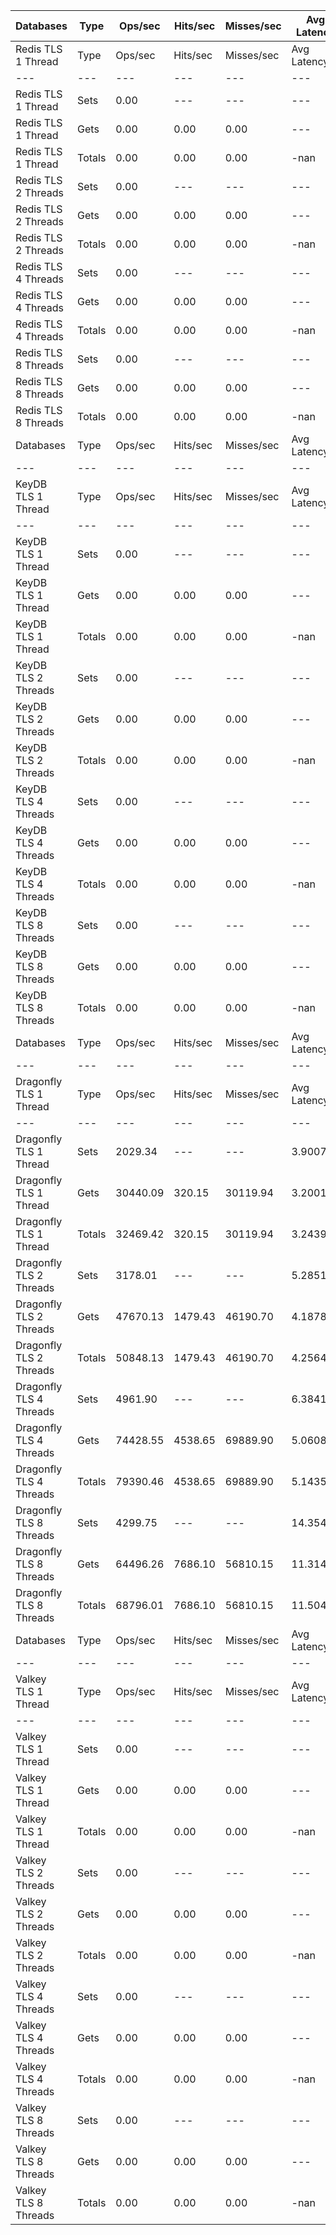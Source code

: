 | Databases | Type | Ops/sec | Hits/sec | Misses/sec | Avg Latency | p50 Latency | p99 Latency | p99.9 Latency | KB/sec |
| --- | --- | --- | --- | --- | --- | --- | --- | --- | --- |
| Redis TLS 1 Thread | Type | Ops/sec | Hits/sec | Misses/sec | Avg Latency | p50 Latency | p99 Latency | p99.9 Latency | KB/sec |
| --- | --- | --- | --- | --- | --- | --- | --- | --- | --- |
Redis TLS 1 Thread | Sets | 0.00 | --- | --- | --- | --- | --- | --- | 0.00 |
Redis TLS 1 Thread | Gets | 0.00 | 0.00 | 0.00 | --- | --- | --- | --- | 0.00 |
Redis TLS 1 Thread | Totals | 0.00 | 0.00 | 0.00 | -nan | 0.00700 | 0.00700 | 0.00700 | 0.00 |
Redis TLS 2 Threads | Sets | 0.00 | --- | --- | --- | --- | --- | --- | 0.00 |
Redis TLS 2 Threads | Gets | 0.00 | 0.00 | 0.00 | --- | --- | --- | --- | 0.00 |
Redis TLS 2 Threads | Totals | 0.00 | 0.00 | 0.00 | -nan | 0.00700 | 0.00700 | 0.00700 | 0.00 |
Redis TLS 4 Threads | Sets | 0.00 | --- | --- | --- | --- | --- | --- | 0.00 |
Redis TLS 4 Threads | Gets | 0.00 | 0.00 | 0.00 | --- | --- | --- | --- | 0.00 |
Redis TLS 4 Threads | Totals | 0.00 | 0.00 | 0.00 | -nan | 0.00700 | 0.00700 | 0.00700 | 0.00 |
Redis TLS 8 Threads | Sets | 0.00 | --- | --- | --- | --- | --- | --- | 0.00 |
Redis TLS 8 Threads | Gets | 0.00 | 0.00 | 0.00 | --- | --- | --- | --- | 0.00 |
Redis TLS 8 Threads | Totals | 0.00 | 0.00 | 0.00 | -nan | 0.00700 | 0.00700 | 0.00700 | 0.00 |
| Databases | Type | Ops/sec | Hits/sec | Misses/sec | Avg Latency | p50 Latency | p99 Latency | p99.9 Latency | KB/sec |
| --- | --- | --- | --- | --- | --- | --- | --- | --- | --- |
| KeyDB TLS 1 Thread | Type | Ops/sec | Hits/sec | Misses/sec | Avg Latency | p50 Latency | p99 Latency | p99.9 Latency | KB/sec |
| --- | --- | --- | --- | --- | --- | --- | --- | --- | --- |
KeyDB TLS 1 Thread | Sets | 0.00 | --- | --- | --- | --- | --- | --- | 0.00 |
KeyDB TLS 1 Thread | Gets | 0.00 | 0.00 | 0.00 | --- | --- | --- | --- | 0.00 |
KeyDB TLS 1 Thread | Totals | 0.00 | 0.00 | 0.00 | -nan | 0.00700 | 0.00700 | 0.00700 | 0.00 |
KeyDB TLS 2 Threads | Sets | 0.00 | --- | --- | --- | --- | --- | --- | 0.00 |
KeyDB TLS 2 Threads | Gets | 0.00 | 0.00 | 0.00 | --- | --- | --- | --- | 0.00 |
KeyDB TLS 2 Threads | Totals | 0.00 | 0.00 | 0.00 | -nan | 0.00700 | 0.00700 | 0.00700 | 0.00 |
KeyDB TLS 4 Threads | Sets | 0.00 | --- | --- | --- | --- | --- | --- | 0.00 |
KeyDB TLS 4 Threads | Gets | 0.00 | 0.00 | 0.00 | --- | --- | --- | --- | 0.00 |
KeyDB TLS 4 Threads | Totals | 0.00 | 0.00 | 0.00 | -nan | 0.00700 | 0.00700 | 0.00700 | 0.00 |
KeyDB TLS 8 Threads | Sets | 0.00 | --- | --- | --- | --- | --- | --- | 0.00 |
KeyDB TLS 8 Threads | Gets | 0.00 | 0.00 | 0.00 | --- | --- | --- | --- | 0.00 |
KeyDB TLS 8 Threads | Totals | 0.00 | 0.00 | 0.00 | -nan | 0.00700 | 0.00700 | 0.00700 | 0.00 |
| Databases | Type | Ops/sec | Hits/sec | Misses/sec | Avg Latency | p50 Latency | p99 Latency | p99.9 Latency | KB/sec |
| --- | --- | --- | --- | --- | --- | --- | --- | --- | --- |
| Dragonfly TLS 1 Thread | Type | Ops/sec | Hits/sec | Misses/sec | Avg Latency | p50 Latency | p99 Latency | p99.9 Latency | KB/sec |
| --- | --- | --- | --- | --- | --- | --- | --- | --- | --- |
Dragonfly TLS 1 Thread | Sets | 2029.34 | --- | --- | 3.90076 | 3.15100 | 7.29500 | 141.31100 | 2124.45 |
Dragonfly TLS 1 Thread | Gets | 30440.09 | 320.15 | 30119.94 | 3.20012 | 3.11900 | 6.84700 | 7.39100 | 1480.53 |
Dragonfly TLS 1 Thread | Totals | 32469.42 | 320.15 | 30119.94 | 3.24391 | 3.11900 | 6.84700 | 7.48700 | 3604.98 |
Dragonfly TLS 2 Threads | Sets | 3178.01 | --- | --- | 5.28517 | 4.15900 | 10.75100 | 225.27900 | 3326.96 |
Dragonfly TLS 2 Threads | Gets | 47670.13 | 1479.43 | 46190.70 | 4.18788 | 4.09500 | 9.34300 | 11.71100 | 3300.44 |
Dragonfly TLS 2 Threads | Totals | 50848.13 | 1479.43 | 46190.70 | 4.25646 | 4.09500 | 9.40700 | 12.54300 | 6627.39 |
Dragonfly TLS 4 Threads | Sets | 4961.90 | --- | --- | 6.38412 | 5.21500 | 13.69500 | 280.57500 | 5194.46 |
Dragonfly TLS 4 Threads | Gets | 74428.55 | 4538.65 | 69889.90 | 5.06082 | 5.15100 | 11.39100 | 14.52700 | 7390.55 |
Dragonfly TLS 4 Threads | Totals | 79390.46 | 4538.65 | 69889.90 | 5.14352 | 5.15100 | 11.45500 | 15.74300 | 12585.01 |
Dragonfly TLS 8 Threads | Sets | 4299.75 | --- | --- | 14.35474 | 11.45500 | 36.60700 | 667.64700 | 4501.27 |
Dragonfly TLS 8 Threads | Gets | 64496.26 | 7686.10 | 56810.15 | 11.31411 | 11.32700 | 27.64700 | 43.77500 | 10172.08 |
Dragonfly TLS 8 Threads | Totals | 68796.01 | 7686.10 | 56810.15 | 11.50415 | 11.39100 | 27.90300 | 50.17500 | 14673.35 |
| Databases | Type | Ops/sec | Hits/sec | Misses/sec | Avg Latency | p50 Latency | p99 Latency | p99.9 Latency | KB/sec |
| --- | --- | --- | --- | --- | --- | --- | --- | --- | --- |
| Valkey TLS 1 Thread | Type | Ops/sec | Hits/sec | Misses/sec | Avg Latency | p50 Latency | p99 Latency | p99.9 Latency | KB/sec |
| --- | --- | --- | --- | --- | --- | --- | --- | --- | --- |
Valkey TLS 1 Thread | Sets | 0.00 | --- | --- | --- | --- | --- | --- | 0.00 |
Valkey TLS 1 Thread | Gets | 0.00 | 0.00 | 0.00 | --- | --- | --- | --- | 0.00 |
Valkey TLS 1 Thread | Totals | 0.00 | 0.00 | 0.00 | -nan | 0.00700 | 0.00700 | 0.00700 | 0.00 |
Valkey TLS 2 Threads | Sets | 0.00 | --- | --- | --- | --- | --- | --- | 0.00 |
Valkey TLS 2 Threads | Gets | 0.00 | 0.00 | 0.00 | --- | --- | --- | --- | 0.00 |
Valkey TLS 2 Threads | Totals | 0.00 | 0.00 | 0.00 | -nan | 0.00700 | 0.00700 | 0.00700 | 0.00 |
Valkey TLS 4 Threads | Sets | 0.00 | --- | --- | --- | --- | --- | --- | 0.00 |
Valkey TLS 4 Threads | Gets | 0.00 | 0.00 | 0.00 | --- | --- | --- | --- | 0.00 |
Valkey TLS 4 Threads | Totals | 0.00 | 0.00 | 0.00 | -nan | 0.00700 | 0.00700 | 0.00700 | 0.00 |
Valkey TLS 8 Threads | Sets | 0.00 | --- | --- | --- | --- | --- | --- | 0.00 |
Valkey TLS 8 Threads | Gets | 0.00 | 0.00 | 0.00 | --- | --- | --- | --- | 0.00 |
Valkey TLS 8 Threads | Totals | 0.00 | 0.00 | 0.00 | -nan | 0.00700 | 0.00700 | 0.00700 | 0.00 |
